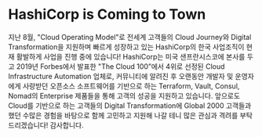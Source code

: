 # HashiCorp is Coming to Town

지난 8월, "Cloud Operating Model"로 전세계 고객들의 Cloud Journey와 Digital Transformation을 지원하며 빠르게 성장하고 있는 HashiCorp의 한국 사업조직이 현재 활발하게 사업을 진행 중에 있습니다!
HashiCorp는 미국 샌프란시스코에 본사를 두고 2019년 Forbes에서 발표한 "The Cloud 100”에서 4위로 선정된 Cloud Infrastructure Automation 업체로, 커뮤니티에 알려진 후 오랜동안 개발자 및 운영자에게 사랑받던 오픈소스 소프트웨어를 기반으로 하는 Terraform, Vault, Consul, Nomad의 Enterprise 제품들을 통해 고객의 성공을 지원하고 있습니다.
앞으로도 Cloud를 기반으로 하는 고객들의 Digital Transformation에 Global 2000 고객들과 했던 수많은 경험을 바탕으로 함께 고민하고 지원해 나갈 테니 많은 관심과 격려를 부탁 드리겠습니다!
감사합니다.
